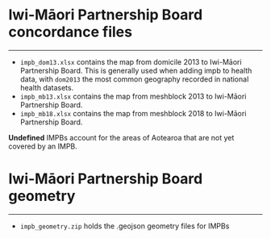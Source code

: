 # Iwi-Māori Partnership Board concordance files
--------------------------
* `impb_dom13.xlsx` contains the map from domicile 2013 to Iwi-Māori Partnership Board. This is generally used when adding impb to health data, with `dom2013` the most common geography recorded in national health datasets.
* `impb_mb13.xlsx` contains the map from meshblock 2013 to Iwi-Māori Partnership Board.
* `impb_mb18.xlsx` contains the map from meshblock 2018 to Iwi-Māori Partnership Board.

**Undefined** IMPBs account for the areas of Aotearoa that are not yet covered by an IMPB. 

# Iwi-Māori Partnership Board geometry
-----------------------------
* `impb_geometry.zip` holds the .geojson geometry files for IMPBs
